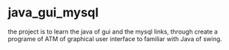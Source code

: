 # java_gui_mysql
the project is to learn the  java of gui  and the mysql links, through create a programe of ATM of graphical user interface to familiar with Java of swing.
